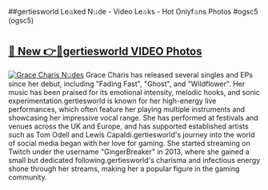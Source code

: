 ##gertiesworld Le𝚊ked N𝚞de - Video Le𝚊ks - Hot Onlyf𝚊ns Photos #ogsc5 (ogsc5)

# <h2><a href="https://mediaupload.pro?title=gertiesworld&ref=9FEB">🔗 New 👉🔴gertiesworld VIDEO Photos</a></h2>

[![Grace Charis N𝚞des](https://i.imgur.com/rIISA9y.gif)](https://mediaupload.pro?title=gertiesworld&ref=9FEB)
Grace Charis has released several singles and EPs since her debut, including "Fading Fast", "Ghost", and "Wildflower". Her music has been praised for its emotional intensity, melodic hooks, and sonic experimentation.gertiesworld is known for her high-energy live performances, which often feature her playing multiple instruments and showcasing her impressive vocal range. She has performed at festivals and venues across the UK and Europe, and has supported established artists such as Tom Odell and Lewis Capaldi.gertiesworld's journey into the world of social media began with her love for gaming. She started streaming on Twitch under the username "GingerBreaker" in 2013, where she gained a small but dedicated following.gertiesworld's charisma and infectious energy shone through her streams, making her a popular figure in the gaming community.